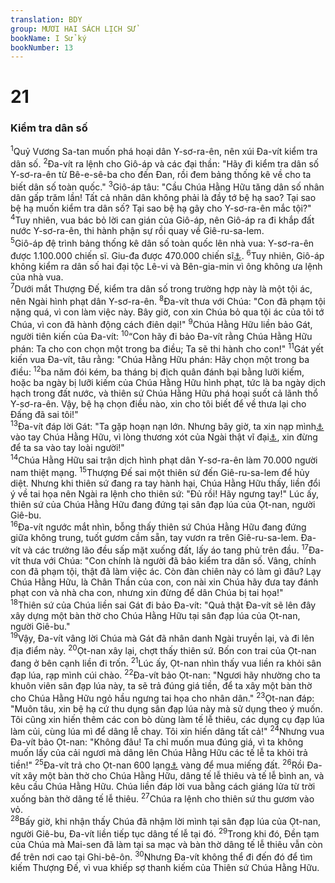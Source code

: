 ```yaml
---
translation: BDY
group: MƯƠI HAI SÁCH LỊCH SỬ
bookName: I Sử ký 
bookNumber: 13
---
```


<div class="title"><h1>21</h1><h3>Kiểm tra dân số</h3></div>
<span class="verse 1su_21_1"><sup>1</sup>Quỷ Vương Sa-tan muốn phá hoại dân Y-sơ-ra-ên, nên xúi Đa-vít kiểm tra dân số. </span>
<span class="verse 1su_21_2"><sup>2</sup>Đa-vít ra lệnh cho Giô-áp và các đại thần: &#34;Hãy đi kiểm tra dân số Y-sơ-ra-ên từ Bê-e-sê-ba cho đến Đan, rồi đem bảng thống kê về cho ta biết dân số toàn quốc.&#34; </span>
<span class="verse 1su_21_3"><sup>3</sup>Giô-áp tâu: &#34;Cầu Chúa Hằng Hữu tăng dân số nhân dân gấp trăm lần! Tất cả nhân dân không phải là đầy tớ bệ hạ sao? Tại sao bệ hạ muốn kiểm tra dân số? Tại sao bệ hạ gây cho Y-sơ-ra-ên mắc tội?&#34; </span>
<span class="verse 1su_21_4"><sup>4</sup>Tuy nhiên, vua bác bỏ lời can gián của Giô-áp, nên Giô-áp ra đi khắp đất nước Y-sơ-ra-ên, thi hành phận sự rồi quay về Giê-ru-sa-lem.<br/></span>
<span class="verse 1su_21_5"><sup>5</sup>Giô-áp đệ trình bảng thống kê dân số toàn quốc lên nhà vua: Y-sơ-ra-ên được 1.100.000 chiến sĩ. Giu-đa được 470.000 chiến sĩ<a href="#" data-toggle="tooltip" data-placement="bottom" title="Nt người rút kiếm">⚓</a>. </span>
<span class="verse 1su_21_6"><sup>6</sup>Tuy nhiên, Giô-áp không kiểm ra dân số hai đại tộc Lê-vi và Bên-gia-min vì ông không ưa lệnh của nhà vua.<br/></span>
<span class="verse 1su_21_7"><sup>7</sup>Dưới mắt Thượng Đế, kiểm tra dân số trong trường hợp này là một tội ác, nên Ngài hình phạt dân Y-sơ-ra-ên. </span>
<span class="verse 1su_21_8"><sup>8</sup>Đa-vít thưa với Chúa: &#34;Con đã phạm tội nặng quá, vì con làm việc này. Bây giờ, con xin Chúa bỏ qua tội ác của tôi tớ Chúa, vì con đã hành động cách điên dại!&#34; </span>
<span class="verse 1su_21_9"><sup>9</sup>Chúa Hằng Hữu liền bảo Gát, người tiên kiến của Đa-vít: </span>
<span class="verse 1su_21_10"><sup>10</sup>“Con hãy đi bảo Đa-vít rằng Chúa Hằng Hữu phán: Ta cho con chọn một trong ba điều; Ta sẽ thi hành cho con!&#34; </span>
<span class="verse 1su_21_11"><sup>11</sup>Gát yết kiến vua Đa-vít, tâu rằng: &#34;Chúa Hằng Hữu phán: Hãy chọn một trong ba điều: </span>
<span class="verse 1su_21_12"><sup>12</sup>ba năm đói kém, ba tháng bị địch quân đánh bại bằng lưỡi kiếm, hoặc ba ngày bị lưỡi kiếm của Chúa Hằng Hữu hình phạt, tức là ba ngày dịch hạch trong đất nước, và thiên sứ Chúa Hằng Hữu phá hoại suốt cả lãnh thổ Y-sơ-ra-ên. Vậy, bệ hạ chọn điều nào, xin cho tôi biết để về thưa lại cho Đấng đã sai tôi!&#34;<br/></span>
<span class="verse 1su_21_13"><sup>13</sup>Đa-vít đáp lời Gát: &#34;Ta gặp hoạn nạn lớn. Nhưng bây giờ, ta xin nạp mình<a href="#" data-toggle="tooltip" data-placement="bottom" title="Nt rơi">⚓</a> vào tay Chúa Hằng Hữu, vì lòng thương xót của Ngài thật vĩ đại<a href="#" data-toggle="tooltip" data-placement="bottom" title="Nt thật là nhiều">⚓</a>, xin đừng để ta sa vào tay loài người!&#34;<br/></span>
<span class="verse 1su_21_14"><sup>14</sup>Chúa Hằng Hữu sai trận dịch hình phạt dân Y-sơ-ra-ên làm 70.000 người nam thiệt mạng. </span>
<span class="verse 1su_21_15"><sup>15</sup>Thượng Đế sai một thiên sứ đến Giê-ru-sa-lem để hủy diệt. Nhưng khi thiên sứ đang ra tay hành hại, Chúa Hằng Hữu thấy, liền đổi ý về tai họa nên Ngài ra lệnh cho thiên sứ: &#34;Đủ rồi! Hãy ngưng tay!&#34; Lúc ấy, thiên sứ của Chúa Hằng Hữu đang đứng tại sân đạp lúa của Ọt-nan, người Giê-bu.<br/></span>
<span class="verse 1su_21_16"><sup>16</sup>Đa-vít ngước mắt nhìn, bỗng thấy thiên sứ Chúa Hằng Hữu đang đứng giữa không trung, tuốt gươm cầm sẵn, tay vươn ra trên Giê-ru-sa-lem. Đa-vít và các trưởng lão đều sấp mặt xuống đất, lấy áo tang phủ trên đầu. </span>
<span class="verse 1su_21_17"><sup>17</sup>Đa-vít thưa với Chúa: &#34;Con chính là người đã bảo kiểm tra dân số. Vâng, chính con đã phạm tội, thật đã làm việc ác. Còn đàn chiên này có làm gì đâu? Lạy Chúa Hằng Hữu, là Chân Thần của con, con nài xin Chúa hãy đưa tay đánh phạt con và nhà cha con, nhưng xin đừng để dân Chúa bị tai họa!&#34;<br/></span>
<span class="verse 1su_21_18"><sup>18</sup>Thiên sứ của Chúa liền sai Gát đi bảo Đa-vít: &#34;Quả thật Đa-vít sẽ lên đây xây dựng một bàn thờ cho Chúa Hằng Hữu tại sân đạp lúa của Ọt-nan, người Giê-bu.&#34;<br/></span>
<span class="verse 1su_21_19"><sup>19</sup>Vậy, Đa-vít vâng lời Chúa mà Gát đã nhân danh Ngài truyền lại, và đi lên địa điểm này. </span>
<span class="verse 1su_21_20"><sup>20</sup>Ọt-nan xây lại, chợt thấy thiên sứ. Bốn con trai của Ọt-nan đang ở bên cạnh liền đi trốn. </span>
<span class="verse 1su_21_21"><sup>21</sup>Lúc ấy, Ọt-nan nhìn thấy vua liền ra khỏi sân đạp lúa, rạp mình cúi chào. </span>
<span class="verse 1su_21_22"><sup>22</sup>Đa-vít bảo Ọt-nan: &#34;Ngươi hãy nhường cho ta khuôn viên sân đạp lúa này, ta sẽ trả đúng giá tiền, để ta xây một bàn thờ cho Chúa Hằng Hữu ngỏ hầu ngưng tai họa cho nhân dân.&#34; </span>
<span class="verse 1su_21_23"><sup>23</sup>Ọt-nan đáp: &#34;Muôn tâu, xin bệ hạ cứ thu dụng sân đạp lúa này mà sử dụng theo ý muốn. Tôi cũng xin hiến thêm các con bò dùng làm tế lễ thiêu, các dụng cụ đạp lúa làm củi, cùng lúa mì để dâng lễ chay. Tôi xin hiến dâng tất cả!&#34; </span>
<span class="verse 1su_21_24"><sup>24</sup>Nhưng vua Đa-vít bảo Ọt-nan: &#34;Không đâu! Ta chỉ muốn mua đúng giá, vì ta không muốn lấy của cải ngươi mà dâng lên Chúa Hằng Hữu các tế lễ ta khỏi trả tiền!&#34; </span>
<span class="verse 1su_21_25"><sup>25</sup>Đa-vít trả cho Ọt-nan 600 lạng<a href="#" data-toggle="tooltip" data-placement="bottom" title="Nt sheqel">⚓</a> vàng để mua miếng đất. </span>
<span class="verse 1su_21_26"><sup>26</sup>Rồi Đa-vít xây một bàn thờ cho Chúa Hằng Hữu, dâng tế lễ thiêu và tế lễ bình an, và kêu cầu Chúa Hằng Hữu. Chúa liền đáp lời vua bằng cách giáng lửa từ trời xuống bàn thờ dâng tế lễ thiêu. </span>
<span class="verse 1su_21_27"><sup>27</sup>Chúa ra lệnh cho thiên sứ thu gươm vào vỏ.<br/></span>
<span class="verse 1su_21_28"><sup>28</sup>Bấy giờ, khi nhận thấy Chúa đã nhậm lời mình tại sân đạp lúa của Ọt-nan, người Giê-bu, Đa-vít liền tiếp tục dâng tế lễ tại đó. </span>
<span class="verse 1su_21_29"><sup>29</sup>Trong khi đó, Đền tạm của Chúa mà Mai-sen đã làm tại sa mạc và bàn thờ dâng tế lễ thiêu vẫn còn để trên nơi cao tại Ghi-bê-ôn. </span>
<span class="verse 1su_21_30"><sup>30</sup>Nhưng Đa-vít không thể đi đến đó để tìm kiếm Thượng Đế, vì vua khiếp sợ thanh kiếm của Thiên sứ Chúa Hằng Hữu.</span>
